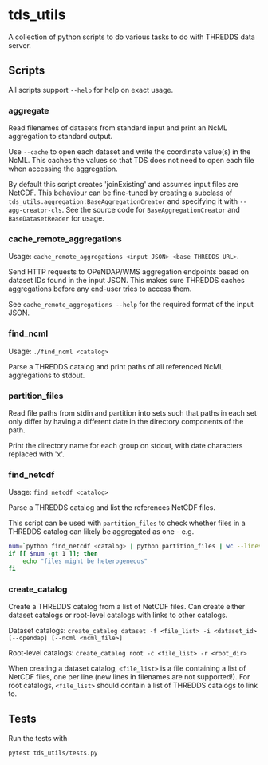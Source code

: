 # tds_utils

A collection of python scripts to do various tasks to do with THREDDS data
server.

## Scripts

All scripts support `--help` for help on exact usage.

### aggregate

Read filenames of datasets from standard input and print an NcML aggregation to
standard output.

Use `--cache` to open each dataset and write the coordinate value(s) in the
NcML. This caches the values so that TDS does not need to open each file when
accessing the aggregation.

By default this script creates 'joinExisting' and assumes input files are
NetCDF. This behaviour can be fine-tuned by creating a subclass of
`tds_utils.aggregation:BaseAggregationCreator` and specifying it with
`--agg-creator-cls`. See the source code for `BaseAggregationCreator` and
`BaseDatasetReader` for usage.

### cache_remote_aggregations

Usage: `cache_remote_aggregations <input JSON> <base THREDDS URL>`.

Send HTTP requests to OPeNDAP/WMS aggregation endpoints based on dataset IDs
found in the input JSON. This makes sure THREDDS caches aggregations before any
end-user tries to access them.

See `cache_remote_aggregations --help` for the required format of the input
JSON.

### find_ncml

Usage: `./find_ncml <catalog>`

Parse a THREDDS catalog and print paths of all referenced NcML aggregations to
stdout.

### partition_files

Read file paths from stdin and partition into sets such that paths in each set
only differ by having a different date in the directory components of the path.

Print the directory name for each group on stdout, with date characters
replaced with 'x'.

### find_netcdf

Usage: `find_netcdf <catalog>`

Parse a THREDDS catalog and list the references NetCDF files.

This script can be used with `partition_files` to check whether files in a
THREDDS catalog can likely be aggregated as one - e.g.

```bash
num=`python find_netcdf <catalog> | python partition_files | wc --lines`
if [[ $num -gt 1 ]]; then
    echo "files might be heterogeneous"
fi
```

### create_catalog

Create a THREDDS catalog from a list of NetCDF files. Can create either dataset
catalogs or root-level catalogs with links to other catalogs.

Dataset catalogs: `create_catalog dataset -f <file_list> -i <dataset_id> [--opendap] [--ncml <ncml_file>]`

Root-level catalogs: `create_catalog root -c <file_list> -r <root_dir>`

When creating a dataset catalog, `<file_list>` is a file containing a list of
NetCDF files, one per line (new lines in filenames are not supported!). For
root catalogs, `<file_list>` should contain a list of THREDDS catalogs to link
to.

## Tests

Run the tests with

```bash
pytest tds_utils/tests.py
```
